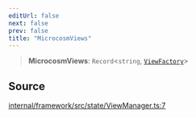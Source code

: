 ```yaml
---
editUrl: false
next: false
prev: false
title: "MicrocosmViews"
---
```


> **MicrocosmViews**: `Record`\<`string`, [`ViewFactory`](ViewFactory.md)\>

## Source

[internal/framework/src/state/ViewManager.ts:7](https://github.com/nodenogg-in/alpha-p2p/blob/e7369be/internal/framework/src/state/ViewManager.ts#L7)
